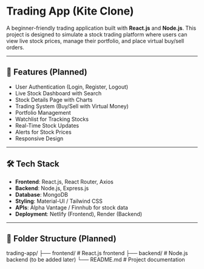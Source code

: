 # Trading App (Kite Clone)
 
A beginner-friendly trading application built with **React.js** and **Node.js**. This project is designed to simulate a stock trading platform where users can view live stock prices, manage their portfolio, and place virtual buy/sell orders.
 
---
 
## 🚀 Features (Planned)
- User Authentication (Login, Register, Logout)
- Live Stock Dashboard with Search
- Stock Details Page with Charts
- Trading System (Buy/Sell with Virtual Money)
- Portfolio Management
- Watchlist for Tracking Stocks
- Real-Time Stock Updates
- Alerts for Stock Prices
- Responsive Design
 
---
 
## 🛠️ Tech Stack
- **Frontend**: React.js, React Router, Axios
- **Backend**: Node.js, Express.js
- **Database**: MongoDB
- **Styling**: Material-UI / Tailwind CSS
- **APIs**: Alpha Vantage / Finnhub for stock data
- **Deployment**: Netlify (Frontend), Render (Backend)
 
---
 
## 📂 Folder Structure (Planned)
trading-app/ ├── frontend/ # React.js frontend ├── backend/ # Node.js backend (to be added later) └── README.md # Project documentation